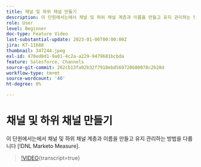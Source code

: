```yaml
---
title: 채널 및 하위 채널 만들기
description: 이 단원에서는에서 채널 및 하위 채널 계층과 이름을 만들고 유지 관리하는 방법을 다룹니다 [!DNL Marketo Measure].
role: User
level: Beginner
doc-type: Feature Video
last-substantial-update: 2023-01-06T00:00:00Z
jira: KT-11688
thumbnail: 347244.jpeg
exl-id: 470ed8d1-9a01-4c2a-a229-9479681bcbda
feature: Salesforce, Channels
source-git-commit: 262cb13fa02b32f7918ebd569720b80078c2b28d
workflow-type: tm+mt
source-wordcount: '40'
ht-degree: 0%

---
```


# 채널 및 하위 채널 만들기

이 단원에서는에서 채널 및 하위 채널 계층과 이름을 만들고 유지 관리하는 방법을 다룹니다 [!DNL Marketo Measure].

>[!VIDEO](https://video.tv.adobe.com/v/347244/?learn=on){transcript=true}
